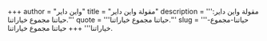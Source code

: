 +++
author = "واين داير"
title = "مقولة واين داير"
description = '''مقولة واين داير: حياتنا مجموع خياراتنا.'''
quote = '''حياتنا مجموع خياراتنا.'''
slug = '''حياتنا-مجموع-خياراتنا'''
+++
حياتنا مجموع خياراتنا.
